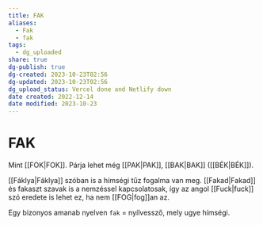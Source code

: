 ```yaml
---
title: FAK
aliases:
  - Fak
  - fak
tags:
  - dg_uploaded
share: true
dg-publish: true
dg-created: 2023-10-23T02:56
dg-updated: 2023-10-23T02:56
dg_upload_status: Vercel done and Netlify down
date created: 2022-12-14
date modified: 2023-10-23
---
```


# FAK

Mint [[FOK\|FOK]]. Párja lehet még [[PAK\|PAK]], [[BAK\|BAK]] ([[BÉK\|BÉK]]).  

[[Fáklya\|Fáklya]] szóban is a hímségi tűz fogalma van meg. [[Fakad\|Fakad]] és fakaszt szavak is a nemzéssel kapcsolatosak, így az angol [[Fuck\|fuck]] szó eredete is lehet ez, ha nem [[FOG\|fog]]an az.  

Egy bizonyos amanab nyelven `fak` = nyílvessző, mely ugye hímségi.  